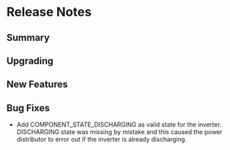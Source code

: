 # Release Notes

## Summary

## Upgrading

## New Features

## Bug Fixes

* Add COMPONENT_STATE_DISCHARGING as valid state for the inverter. DISCHARGING state was missing by mistake and this caused the power distributor to error out if the inverter is already discharging.